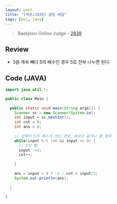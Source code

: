 ```yaml
---
layout: post
title: "[백준/2839] 설탕 배달"
tags: [boj, java]
---
```

> Baekjoon Online Judge - [2839](https://www.acmicpc.net/problem/2839)

## Review
* 3을 계속 빼다 5의 배수인 경우 5로 전부 나누면 된다.

## Code (JAVA)
```java
import java.util.*;

public class Main {
  
  public static void main(String args[]) {
    Scanner sc = new Scanner(System.in);
    int input = sc.nextInt();
    int cnt = 0;
    int ans = 0;
    
    // 입력이 5의 배수가 아닌 경우, 0보다 같거나 클 경우
    while(input % 5 !=0 && input >= 0) {
      // 3씩 뺌
      input -=3;
      cnt++;
      
    }
    
    ans = input < 0 ? -1 : cnt + input/5;
    System.out.println(ans);
    
  }
  
}
```